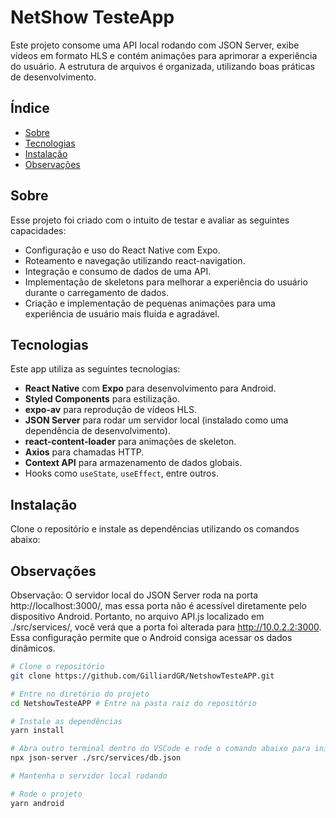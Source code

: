 # NetShow TesteApp

Este projeto consome uma API local rodando com JSON Server, exibe vídeos em formato HLS e contém animações para aprimorar a experiência do usuário. A estrutura de arquivos é organizada, utilizando boas práticas de desenvolvimento.

## Índice

- [Sobre](#sobre)
- [Tecnologias](#tecnologias)
- [Instalação](#instalação)
- [Observações](#observações)

## Sobre

Esse projeto foi criado com o intuito de testar e avaliar as seguintes capacidades:

- Configuração e uso do React Native com Expo.
- Roteamento e navegação utilizando react-navigation.
- Integração e consumo de dados de uma API.
- Implementação de skeletons para melhorar a experiência do usuário durante o carregamento de dados.
- Criação e implementação de pequenas animações para uma experiência de usuário mais fluida e agradável.

## Tecnologias

Este app utiliza as seguintes tecnologias:

- **React Native** com **Expo** para desenvolvimento para Android.
- **Styled Components** para estilização.
- **expo-av** para reprodução de vídeos HLS.
- **JSON Server** para rodar um servidor local (instalado como uma dependência de desenvolvimento).
- **react-content-loader** para animações de skeleton.
- **Axios** para chamadas HTTP.
- **Context API** para armazenamento de dados globais.
- Hooks como `useState`, `useEffect`, entre outros.

## Instalação

Clone o repositório e instale as dependências utilizando os comandos abaixo:

## Observações

Observação: O servidor local do JSON Server roda na porta http://localhost:3000/, mas essa porta não é acessível diretamente pelo dispositivo Android. Portanto, no arquivo API.js localizado em ./src/services/, você verá que a porta foi alterada para http://10.0.2.2:3000. Essa configuração permite que o Android consiga acessar os dados dinâmicos.

```bash
# Clone o repositório
git clone https://github.com/GilliardGR/NetshowTesteAPP.git

# Entre no diretório do projeto
cd NetshowTesteAPP # Entre na pasta raiz do repositório

# Instale as dependências
yarn install

# Abra outro terminal dentro do VSCode e rode o comando abaixo para iniciar o JSON Server
npx json-server ./src/services/db.json

# Mantenha o servidor local rodando

# Rode o projeto
yarn android


```
